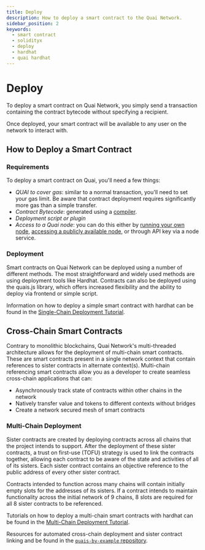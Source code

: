 ```yaml
---
title: Deploy
description: How to deploy a smart contract to the Quai Network.
sidebar_position: 2
keywords:
  - smart contract
  - solidityx
  - deploy
  - hardhat
  - quai hardhat
---
```


# Deploy

To deploy a smart contract on Quai Network, you simply send a transaction containing the contract bytecode without specifying a recipient.

Once deployed, your smart contract will be available to any user on the network to interact with.

## How to Deploy a Smart Contract

### Requirements

To deploy a smart contract on Quai, you'll need a few things:

- _QUAI to cover gas_: similar to a normal transaction, you'll need to set your gas limit. Be aware that contract deployment requires significantly more gas than a simple transfer.
- _Contract Bytecode_: generated using a [compiler](https://www.alchemy.com/overviews/solidity-compiler).
- _Deployment script or plugin_
- _Access to a Quai node_: you can do this either by [running your own node](/participate/node/run-a-node.md), [accessing a publicly available node](/develop/networks.md), or through API key via a node service.

### Deployment

Smart contracts on Quai Network can be deployed using a number of different methods. The most straightforward and widely used methods are using deployment tools like Hardhat. Contracts can also be deployed using the quais.js library, which offers increased flexibility and the ability to deploy via frontend or simple script.

Information on how to deploy a simple smart contract with hardhat can be found in the [Single-Chain Deployment Tutorial](/develop/tutorials/single-chain.md).

## Cross-Chain Smart Contracts

Contrary to monolithic blockchains, Quai Network's multi-threaded architecture allows for the deployment of multi-chain smart contracts. These are smart contracts present in a single network context that contain references to sister contracts in alternate context(s). Multi-chain referencing smart contracts allow you as a developer to create seamless cross-chain applications that can:

- Asynchronously track state of contracts within other chains in the network
- Natively transfer value and tokens to different contexts without bridges
- Create a network secured mesh of smart contracts

### Multi-Chain Deployment

Sister contracts are created by deploying contracts across all chains that the project intends to support. After the deployment of these sister contracts, a trust on first-use (TOFU) strategy is used to link the contracts together, allowing each contract to be aware of the state and activities of all of its sisters. Each sister contract contains an objective reference to the public address of every other sister contract.

Contracts intended to function across many chains will contain initially empty slots for the addresses of its sisters. If a contract intends to maintain functionality across the initial network of 9 chains, 8 slots are required for all 8 sister contracts to be referenced.

Tutorials on how to deploy a multi-chain smart contracts with hardhat can be found in the [Multi-Chain Deployment Tutorial](/develop/tutorials/multi-chain.md).

Resources for automated cross-chain deployment and sister contract linking and be found in the [`quais-by-example` repository](https://github.com/dominant-strategies/quais-by-example/tree/main).
